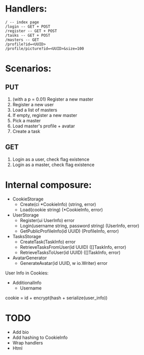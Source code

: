 # Handlers:

```
/ -- index page
/login -- GET + POST
/register -- GET + POST
/tasks -- GET + POST
/masters -- GET
/profile?id=<UUID>
/profile/picture?id=<UUID>&size=100
```

# Scenarios:

## PUT

1. (with a p = 0.01) Register a new master
1. Register a new user
1. Load a list of masters
1. If empty, register a new master
1. Pick a master
1. Load master's profile + avatar
1. Create a task

## GET

1. Login as a user, check flag existence
1. Login as a master, check flag existence

# Internal composure:

* CookieStorage
  * Create(ci *CookieInfo) (string, error)
  * Load(cookie string) (*CookieInfo, error)
* UserStorage
  * Register(ui UserInfo) error
  * Login(username string, password string) (UserInfo, error)
  * GetPublicProfileInfo(id UUID) (ProfileInfo, error)
* TasksStorage
  * CreateTask(TaskInfo) error
  * RetrieveTasksFromUser(id UUID) ([]TaskInfo, error)
  * RetrieveTasksToUser(id UUID) ([]TaskInfo, error)
* AvatarGenerator
  * GenerateAvatar(id UUID, w io.Writer) error

User Info in Cookies:
  - AdditionalInfo
    - Username

cookie = id + encrypt(hash + serialize(user_info))

# TODO

* Add bio
* Add hashing to CookieInfo
* Wrap handlers
* Html